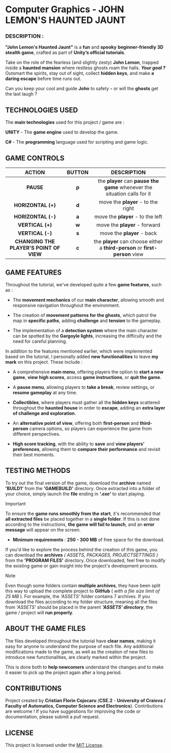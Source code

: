 # Computer Graphics - JOHN LEMON'S HAUNTED JAUNT


### DESCRIPTION :
**"John Lemon's Haunted Jaunt"** is a **fun** and **spooky** **beginner-friendly 3D stealth game**, crafted as part of **Unity’s official tutorials**.

Take on the role of the fearless (and slightly zesty) **John Lemon**, trapped inside a **haunted mansion** where restless ghosts roam the halls. 
***Your goal ?*** Outsmart the spirits, stay out of sight, collect **hidden keys**, and make **a daring escape** before time runs out.

Can you keep your cool and guide **John** to safety **-** or will the **ghosts** get the last laugh ?



## TECHNOLOGIES USED
The **main technologies** used for this project / game are :

**UNITY** - The **game engine** used to develop the game.

**C#** - The **programming** language used for scripting and game logic.



## GAME CONTROLS

|          **ACTION**        	        |  **BUTTON** |                **DESCRIPTION**          	|
|:------------------------------:     |:---------:	|:-----------------------------------:	    |
|           **PAUSE**                  |  **p**  |    the **player** can **pause the game** whenever the situation calls for it    |
|         **HORIZONTAL (+)**        	|    **d**   	| move the **player** - to the right |
|         **HORIZONTAL (-)**        	|    **a**   	|  move the **player** - to the left	|
|         **VERTICAL (+)**          	|    **w**   	|    move the **player** - forward  	|
|         **VERTICAL (-)**  	        |    **s**    |     move the **player** - back    	|
|         **CHANGING THE PLAYER'S POINT OF VIEW**  	        |    **c**    |   the **player** can choose either a **third-person** or **first-person** view    	|



## GAME FEATURES
Throughout the tutorial, we've developed quite a few **game features**, such as :
- The **movement mechanics** of our **main character**, allowing smooth and responsive navigation throughout the environment.

- The creation of **movement patterns for the ghosts**, which patrol the map in **specific paths**, adding **challenge** and **tension** to the gameplay.

- The implementation of a **detection system** where the main character can be spotted by the **Gargoyle lights**, increasing the difficulty and the need for careful planning.


In addition to the features mentioned earlier, which were implemented based on the tutorial, I personally added **new functionalities** to leave **my mark** on this project. These include :
- A comprehensive **main menu**, offering players the option to **start a new game**, **view high scores**, access **game instructions**, or **quit the game**.
  
- A **pause menu**, allowing players to **take a break**, review settings, or **resume gameplay** at any time.
  
- **Collectibles**, where players must gather all the **hidden keys** scattered throughout the **haunted house** in order to **escape**, adding an **extra layer of challenge and exploration**.
  
- An **alternative point of view**, offering both **first-person** and **third-person** camera options, so players can experience the game from different perspectives.
  
- **High score tracking**, with the ability to **save** and **view players’ preferences**, allowing them to **compare their performance** and revisit their best moments.



## TESTING METHODS
To try out the final version of the game, download the **archive** named **'BUILD1'** from the **'GAMEBUILD'** directory. Once extracted into a folder of your choice, simply launch the **file** ending in ***'.exe'*** to start playing.
> [!IMPORTANT]
> To ensure the **game runs smoothly from the start**, it's recommended that **all extracted files** be placed together in a **single folder**. If this is not done according to the instructions, **the game will fail to launch**, and an **error message** will appear on the screen.

- **Minimum requirements** : **250 - 300 MB** of free space for the download.
  
If you'd like to explore the process behind the creation of this game, you can download the **archives** *( ASSETS, PACKAGES, PROJECTSETTINGS )* from the **'PROGRAM FILES'** directory. Once downloaded, feel free to modify the existing game or gain insight into the project's development process.
> [!NOTE]
> Even though some folders contain **multiple archives**, they have been split this way to upload the complete project to **GitHub** ( *with a file size limit of 25 MB* ). For example, the *'ASSETS'* folder contains 7 archives. If you download the files according to my folder structure, meaning all the files from *'ASSETS'* should be placed in the parent ***'ASSETS' directory***, the game / project will **run properly**.



## ABOUT THE GAME FILES
The files developed throughout the tutorial have **clear names**, making it easy for anyone to understand the purpose of each file. Any additional modifications made to the game, as well as the creation of new files to introduce new functionalities, are clearly marked within the project. 

This is done both to **help newcomers** understand the changes and to make it easier to pick up the project again after a long period.



## CONTRIBUTIONS 
Project created by **Cristian Florin Cojocaru** (**CSE.2** - **University of Craiova / Faculty of Automatics, Computer Science and Electronics**). Contributions are welcome ! If you have suggestions for improving the code or documentation, please submit a pull request.



## LICENSE
This project is licensed under the [MIT License](LICENSE).
